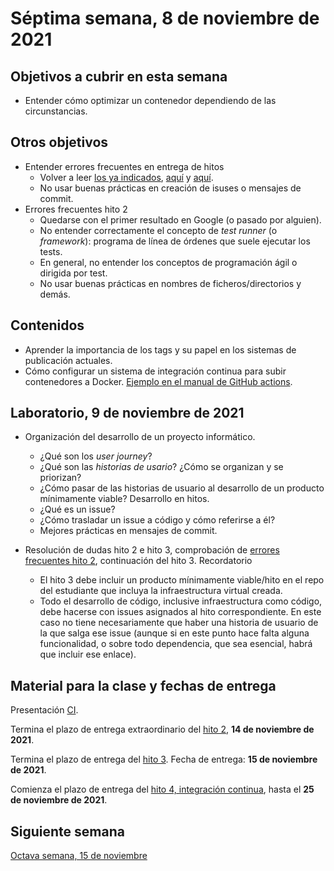 # Séptima semana, 8 de noviembre de 2021

## Objetivos a cubrir en esta semana

* Entender cómo optimizar un contenedor dependiendo de las circunstancias.

## Otros objetivos


* Entender errores frecuentes en entrega de hitos
  * Volver a leer [los ya
    indicados](https://github.com/JJ/CC-21-22/blob/master/sesiones/04-semana.md#otros-objetivos),
    [aquí](https://github.com/JJ/CC-21-22/blob/master/sesiones/05-semana.md#otros-objetivos)
    y [aquí](06-semana.md#otros-objetivos).
  * No usar buenas prácticas en creación de isuses o mensajes de commit.
* Errores frecuentes hito 2
  * Quedarse con el primer resultado en Google (o pasado por alguien).
  * No entender correctamente el concepto de *test runner* (o *framework*):
    programa de línea de órdenes que suele ejecutar los tests.
  * En general, no entender los conceptos de programación ágil o dirigida por
    test.
  * No usar buenas prácticas en nombres de ficheros/directorios y demás.

## Contenidos

* Aprender la importancia de los tags y su papel en los sistemas de publicación
  actuales.
* Cómo configurar un sistema de integración continua para subir contenedores a
  Docker. [Ejemplo en el manual de GitHub
  actions](https://docs.github.com/es/actions/publishing-packages/publishing-docker-images).


## Laboratorio, 9 de noviembre de 2021


* Organización del desarrollo de un proyecto informático.
  * ¿Qué son los *user journey*?
  * ¿Qué son las *historias de usario*? ¿Cómo se organizan y se priorizan?
  * ¿Cómo pasar de las historias de usuario al desarrollo de un producto
    mínimamente viable? Desarrollo en hitos.
  * ¿Qué es un issue?
  * ¿Cómo trasladar un issue a código y cómo referirse a él?
  * Mejores prácticas en mensajes de commit.
* Resolución de dudas hito 2 e hito 3, comprobación de [errores frecuentes hito
2](06-semana.md#otros-objetivos), continuación del hito 3. Recordatorio

    * El hito 3 debe incluir un producto mínimamente viable/hito en el repo del
  estudiante que incluya la infraestructura virtual creada.
  * Todo el desarrollo de código, inclusive infraestructura como código, debe
  hacerse con issues asignados al hito correspondiente. En este caso no tiene
  necesariamente que haber una historia de usuario de la que salga ese issue
  (aunque si en este punto hace falta alguna funcionalidad, o sobre todo
  dependencia, que sea esencial, habrá que incluir ese enlace).

## Material para la clase y fechas de entrega

Presentación [CI](https://jj.github.io/IV/preso/CI.html).

Termina el plazo de entrega extraordinario del [hito
2](http://jj.github.io/CC/documentos/proyecto/2.Tests), **14 de noviembre de 2021**.

Termina el plazo de entrega del [hito
3](http://jj.github.io/CC/documentos/proyecto/3.Docker.html). Fecha de entrega:
**15 de noviembre de 2021**.

Comienza el plazo de entrega del [hito
4, integración continua](https://jj.github.io/CC/documentos/proyecto/4.CI),
hasta el **25 de noviembre de 2021**.

## Siguiente semana

[Octava semana, 15 de noviembre](08-semana.md)
